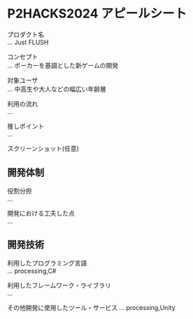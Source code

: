 # P2HACKS2024 アピールシート 

プロダクト名  
... Just FLUSH

コンセプト  
...  ポーカーを基調とした新ゲームの開発

対象ユーザ  
...  中高生や大人などの幅広い年齢層

利用の流れ  
...  

推しポイント  
...  

スクリーンショット(任意)  

## 開発体制  

役割分担  
...  

開発における工夫した点  
...  

## 開発技術 

利用したプログラミング言語  
...  processing,C#

利用したフレームワーク・ライブラリ  
...  

その他開発に使用したツール・サービス
...  processing,Unity
